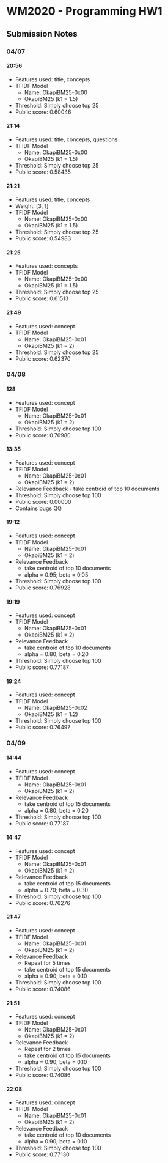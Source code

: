 # WM2020 - Programming HW1

## Submission Notes
### 04/07
#### 20:56
- Features used: title, concepts
- TFIDF Model
    - Name: OkapiBM25-0x00
    - OkapiBM25 (k1 = 1.5)
- Threshold: Simply choose top 25
- Public score: 0.60046

#### 21:14
- Features used: title, concepts, questions
- TFIDF Model
    - Name: OkapiBM25-0x00
    - OkapiBM25 (k1 = 1.5)
- Threshold: Simply choose top 25
- Public score: 0.58435

#### 21:21
- Features used: title, concepts
- Weight: [3, 1]
- TFIDF Model
    - Name: OkapiBM25-0x00
    - OkapiBM25 (k1 = 1.5)
- Threshold: Simply choose top 25
- Public score: 0.54983

#### 21:25
- Features used: concepts
- TFIDF Model
    - Name: OkapiBM25-0x00
    - OkapiBM25 (k1 = 1.5)
- Threshold: Simply choose top 25
- Public score: 0.61513

#### 21:49
- Features used: concept
- TFIDF Model
    - Name: OkapiBM25-0x01
    - OkapiBM25 (k1 = 2)
- Threshold: Simply choose top 25
- Public score: 0.62370

### 04/08
#### 128
- Features used: concept
- TFIDF Model
    - Name: OkapiBM25-0x01
    - OkapiBM25 (k1 = 2)
- Threshold: Simply choose top 100
- Public score: 0.76980

#### 13:35
- Features used: concept
- TFIDF Model
    - Name: OkapiBM25-0x01
    - OkapiBM25 (k1 = 2)
- Relevance Feedback - take centroid of top 10 documents
- Threshold: Simply choose top 100
- Public score: 0.00000
- Contains bugs QQ

#### 19:12
- Features used: concept
- TFIDF Model
    - Name: OkapiBM25-0x01
    - OkapiBM25 (k1 = 2)
- Relevance Feedback
    - take centroid of top 10 documents
    - alpha = 0.95; beta = 0.05
- Threshold: Simply choose top 100
- Public score: 0.76928

#### 19:19
- Features used: concept
- TFIDF Model
    - Name: OkapiBM25-0x01
    - OkapiBM25 (k1 = 2)
- Relevance Feedback
    - take centroid of top 10 documents
    - alpha = 0.80; beta = 0.20
- Threshold: Simply choose top 100
- Public score: 0.77187

#### 19:24
- Features used: concept
- TFIDF Model
    - Name: OkapiBM25-0x02
    - OkapiBM25 (k1 = 1.2)
- Threshold: Simply choose top 100
- Public score: 0.76497

### 04/09
#### 14:44
- Features used: concept
- TFIDF Model
    - Name: OkapiBM25-0x01
    - OkapiBM25 (k1 = 2)
- Relevance Feedback
    - take centroid of top 15 documents
    - alpha = 0.80; beta = 0.20
- Threshold: Simply choose top 100
- Public score: 0.77187

#### 14:47
- Features used: concept
- TFIDF Model
    - Name: OkapiBM25-0x01
    - OkapiBM25 (k1 = 2)
- Relevance Feedback
    - take centroid of top 15 documents
    - alpha = 0.70; beta = 0.30
- Threshold: Simply choose top 100
- Public score: 0.76276

#### 21:47
- Features used: concept
- TFIDF Model
    - Name: OkapiBM25-0x01
    - OkapiBM25 (k1 = 2)
- Relevance Feedback
    - Repeat for 5 times
    - take centroid of top 15 documents
    - alpha = 0.90; beta = 0.10
- Threshold: Simply choose top 100
- Public score: 0.74086

#### 21:51
- Features used: concept
- TFIDF Model
    - Name: OkapiBM25-0x01
    - OkapiBM25 (k1 = 2)
- Relevance Feedback
    - Repeat for 2 times
    - take centroid of top 15 documents
    - alpha = 0.90; beta = 0.10
- Threshold: Simply choose top 100
- Public score: 0.74086

#### 22:08
- Features used: concept
- TFIDF Model
    - Name: OkapiBM25-0x01
    - OkapiBM25 (k1 = 2)
- Relevance Feedback
    - take centroid of top 10 documents
    - alpha = 0.90; beta = 0.10
- Threshold: Simply choose top 100
- Public score: 0.77130


